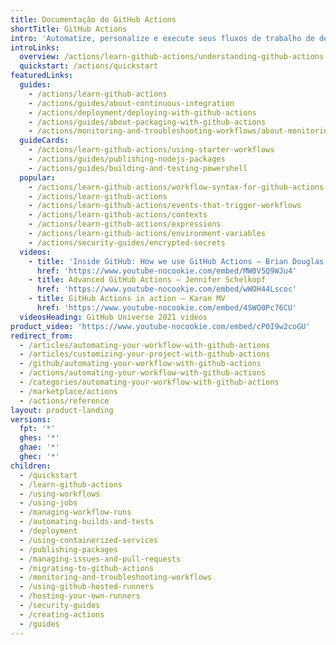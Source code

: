 ```yaml
---
title: Documentação do GitHub Actions
shortTitle: GitHub Actions
intro: 'Automatize, personalize e execute seus fluxos de trabalho de desenvolvimento do software diretamente no seu repositório com o {% data variables.product.prodname_actions %}. Você pode descobrir, criar e compartilhar ações para realizar qualquer trabalho que desejar, incluindo CI/CD, bem como combinar ações em um fluxo de trabalho completamente personalizado.'
introLinks:
  overview: /actions/learn-github-actions/understanding-github-actions
  quickstart: /actions/quickstart
featuredLinks:
  guides:
    - /actions/learn-github-actions
    - /actions/guides/about-continuous-integration
    - /actions/deployment/deploying-with-github-actions
    - /actions/guides/about-packaging-with-github-actions
    - /actions/monitoring-and-troubleshooting-workflows/about-monitoring-and-troubleshooting
  guideCards:
    - /actions/learn-github-actions/using-starter-workflows
    - /actions/guides/publishing-nodejs-packages
    - /actions/guides/building-and-testing-powershell
  popular:
    - /actions/learn-github-actions/workflow-syntax-for-github-actions
    - /actions/learn-github-actions
    - /actions/learn-github-actions/events-that-trigger-workflows
    - /actions/learn-github-actions/contexts
    - /actions/learn-github-actions/expressions
    - /actions/learn-github-actions/environment-variables
    - /actions/security-guides/encrypted-secrets
  videos:
    - title: 'Inside GitHub: How we use GitHub Actions – Brian Douglas'
      href: 'https://www.youtube-nocookie.com/embed/MW0V5Q9WJu4'
    - title: Advanced GitHub Actions – Jennifer Schelkopf
      href: 'https://www.youtube-nocookie.com/embed/wWOH44Lscoc'
    - title: GitHub Actions in action – Karan MV
      href: 'https://www.youtube-nocookie.com/embed/4SWO0Pc76CU'
  videosHeading: GitHub Universe 2021 videos
product_video: 'https://www.youtube-nocookie.com/embed/cP0I9w2coGU'
redirect_from:
  - /articles/automating-your-workflow-with-github-actions
  - /articles/customizing-your-project-with-github-actions
  - /github/automating-your-workflow-with-github-actions
  - /actions/automating-your-workflow-with-github-actions
  - /categories/automating-your-workflow-with-github-actions
  - /marketplace/actions
  - /actions/reference
layout: product-landing
versions:
  fpt: '*'
  ghes: '*'
  ghae: '*'
  ghec: '*'
children:
  - /quickstart
  - /learn-github-actions
  - /using-workflows
  - /using-jobs
  - /managing-workflow-runs
  - /automating-builds-and-tests
  - /deployment
  - /using-containerized-services
  - /publishing-packages
  - /managing-issues-and-pull-requests
  - /migrating-to-github-actions
  - /monitoring-and-troubleshooting-workflows
  - /using-github-hosted-runners
  - /hosting-your-own-runners
  - /security-guides
  - /creating-actions
  - /guides
---
```


